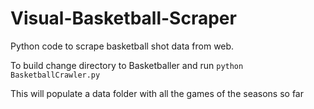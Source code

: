 Visual-Basketball-Scraper
=========================

Python code to scrape basketball shot data from web.

To build change directory to Basketballer and run `python BasketballCrawler.py`

This will populate a data folder with all the games of the seasons so far 


